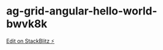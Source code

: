 # ag-grid-angular-hello-world-bwvk8k

[Edit on StackBlitz ⚡️](https://stackblitz.com/edit/ag-grid-angular-hello-world-bwvk8k)